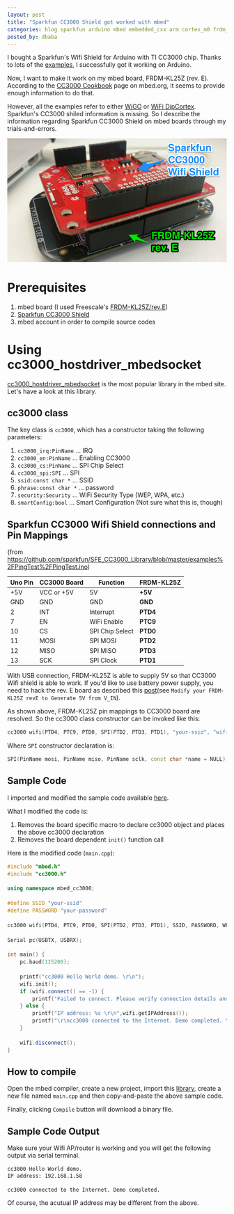 ```yaml
---
layout: post
title: "Sparkfun CC3000 Shield got worked with mbed"
categories: blog sparkfun arduino mbed embedded_cxx arm cortex_m0 frdm_kl25z
posted_by: dbaba
---
```

I bought a Sparkfun's Wifi Shield for Arduino with TI CC3000 chip. Thanks to lots of the [examples](https://github.com/sparkfun/SFE_CC3000_Library/tree/master/examples), I successfully got it working on Arduino.

Now, I want to make it work on my mbed board, FRDM-KL25Z (rev. E). According to the [CC3000 Cookbook](https://mbed.org/cookbook/cc3000) page on mbed.org, it seems to provide enough information to do that.

However, all the examples refer to either [WiGO](http://www.em.avnet.com/en-us/design/drc/Pages/Avnet-Wi-Go-Module.aspx) or [WiFi DipCortex](https://mbed.org/platforms/WiFi-DipCortex/). Sparkfun's CC3000 shiled information is missing. So I describe the information regarding Sparkfun CC3000 Shield on mbed boards through my trials-and-errors.

![Sparkfun CC3000 and KL25Z](/img/posts/2014-08-04-Sparkfun-CC-3000-on-mbed/sf_cc3000_kl25z.png)

# Prerequisites

1. mbed board (I used Freescale's [FRDM-KL25Z/rev.E](http://www.freescale.com/webapp/sps/site/prod_summary.jsp?code=FRDM-KL25Z))
1. [Sparkfun CC3000 Shield](https://www.sparkfun.com/products/12071)
1. mbed account in order to compile source codes

# Using cc3000\_hostdriver\_mbedsocket

[cc3000_hostdriver_mbedsocket](https://mbed.org/users/Kojto/code/cc3000_hostdriver_mbedsocket/) is the most popular library in the mbed site. Let's have a look at this library.

## cc3000 class

The key class is `cc3000`, which has a constructor taking the following parameters:

1. `cc3000_irq:PinName`    ... IRQ
1. `cc3000_en:PinName`     ... Enabling CC3000
1. `cc3000_cs:PinName`     ... SPI Chip Select
1. `cc3000_spi:SPI`        ... SPI
1. `ssid:const char *`     ... SSID
1. `phrase:const char *`   ... password
1. `security:Security`     ... WiFi Security Type (WEP, WPA, etc.)
1. `smartConfig:bool`      ... Smart Configuration (Not sure what this is, though)

## Sparkfun CC3000 Wifi Shield connections and Pin Mappings

(from https://github.com/sparkfun/SFE_CC3000_Library/blob/master/examples%2FPingTest%2FPingTest.ino)

| Uno Pin | CC3000 Board |  Function        | FRDM-KL25Z |
| ------- | ------------ | ---------------- | ---------- |
| +5V     | VCC or +5V   |  5V              | **+5V**    |
| GND     | GND          |  GND             | **GND**    |
| 2       | INT          |  Interrupt       | **PTD4**   |
| 7       | EN           |  WiFi Enable     | **PTC9**   |
| 10      | CS           |  SPI Chip Select | **PTD0**   |
| 11      | MOSI         |  SPI MOSI        | **PTD2**   |
| 12      | MISO         |  SPI MISO        | **PTD3**   |
| 13      | SCK          |  SPI Clock       | **PTD1**   |

With USB connection, FRDM-KL25Z is able to supply 5V so that CC3000 Wifi shield is able to work.
If you'd like to use battery power supply, you need to hack the rev. E board as described this [post](http://www.element14.com/community/docs/DOC-55214/l/review-for-frdm-kl25z-rev-e-and-modify-it-to-generate-5v-from-vin)(see `Modify your FRDM-KL25Z revE to Generate 5V from V_IN`).

As shown above, FRDM-KL25Z pin mappings to CC3000 board are resolved. So the cc3000 class constructor can be invoked like this:

```c++
cc3000 wifi(PTD4, PTC9, PTD0, SPI(PTD2, PTD3, PTD1), "your-ssid", "wifi-password", WPA2, false);
```

Where `SPI` constructor declaration is:

```c++
SPI(PinName mosi, PinName miso, PinName sclk, const char *name = NULL);
```

## Sample Code

I imported and modified the sample code available [here](https://mbed.org/users/Kojto/code/cc3000_hello_world_demo/).

What I modified the code is:

1. Removes the board specific macro to declare cc3000 object and places the above cc3000 declaration
2. Removes the board dependent `init()` function call

Here is the modified code (`main.cpp`):

```c++
#include "mbed.h"
#include "cc3000.h"

using namespace mbed_cc3000;

#define SSID "your-ssid"
#define PASSWORD "your-password"

cc3000 wifi(PTD4, PTC9, PTD0, SPI(PTD2, PTD3, PTD1), SSID, PASSWORD, WPA2, false);

Serial pc(USBTX, USBRX);

int main() {
    pc.baud(115200);
 
    printf("cc3000 Hello World demo. \r\n");
    wifi.init();
    if (wifi.connect() == -1) {
        printf("Failed to connect. Please verify connection details and try again. \r\n");
    } else {
        printf("IP address: %s \r\n",wifi.getIPAddress());
        printf("\r\ncc3000 connected to the Internet. Demo completed. \r\n");
    }
 
    wifi.disconnect();
}
 ```

## How to compile

Open the mbed compiler, create a new project, import this [library](http://mbed.org/users/Kojto/code/cc3000_hostdriver_mbedsocket/), create a new file named `main.cpp` and then copy-and-paste the above sample code.

Finally, clicking `Compile` button will download a binary file.

## Sample Code Output
Make sure your Wifi AP/router is working and you will get the following output via serial terminal.

```text
cc3000 Hello World demo. 
IP address: 192.168.1.58 

cc3000 connected to the Internet. Demo completed. 
```

Of course, the acutual IP address may be different from the above.
